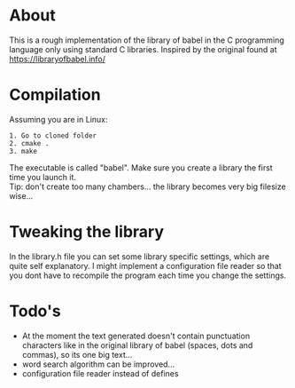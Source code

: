 # About

This is a rough implementation of the library of babel in the C programming language only using standard C libraries.
Inspired by the original found at https://libraryofbabel.info/

# Compilation

Assuming you are in Linux:

	1. Go to cloned folder 
	2. cmake .
	3. make
	
The executable is called "babel". Make sure you create a library the first time you launch it.  
Tip: don't create too many chambers... the library becomes very big filesize wise...

# Tweaking the library

In the library.h file you can set some library specific settings, which are quite self explanatory.
I might implement a configuration file reader so that you dont have to recompile the program each time you change the settings.

# Todo's 

- At the moment the text generated doesn't contain punctuation characters like in the original library of babel (spaces, dots and commas), so its one big text...
- word search algorithm can be improved...
- configuration file reader instead of defines
